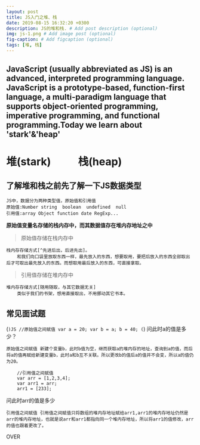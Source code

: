 ```yaml
---
layout: post
title: JS入门之堆、栈
date: 2019-08-15 16:32:20 +0300
description: JS的堆和栈. # Add post description (optional)
img: js-1.png # Add image post (optional)
fig-caption: # Add figcaption (optional)
tags: [堆, 栈]
---
```

JavaScript (usually abbreviated as JS) is an advanced, interpreted programming language. JavaScript is a prototype-based, function-first language, a multi-paradigm language that supports object-oriented programming, imperative programming, and functional programming.Today we learn about 'stark'&'heap'
---
# 堆(stark) &nbsp;&nbsp;&nbsp;&nbsp;&nbsp;&nbsp;&nbsp;&nbsp;&nbsp; 栈(heap)

## 了解堆和栈之前先了解一下JS数据类型
    JS中，数据分为两种类型值，原始值和引用值
    原始值:Number string  boolean  undefined  null
    引用值:array Object function date RegExp...
**原始值变量名存储的栈内存中，而其数据值存在堆内存地址之中**

> 原始值存储在栈内存中  
    
    栈内存存储方式[^先进后出，后进先出]。
        和我们向口袋里放取东西一样，最先放入的东西，想要取用，要把后放入的东西全部取出后才可取出最先放入的东西。而想取用最后放入的东西，可直接拿取。

>引用值存储在堆内存中

    堆内存存储方式[随用随取，与其它数据无关]
        类似于我们的书架，想用直接取出，不用挪动其它书本。

## **常见面试题**
(```)JS
    //原始值之间赋值
    var a = 20;
    var b = a;
    b = 40;
(```) 
问此时a的值是多少？
    
    原始值之间赋值 新建个变量b，此时b值为空，继而获取a的堆内存的地址，查询到a的值，而后将a的值再赋给新建变量b，此时a和b互不关联。所以更改b的值后a的值并不会变，所以a的值仍为20。
```JS
    //引用值之间赋值
    var arr = [1,2,3,4];
    var arr1 = arr;
    arr1 = [233];
```

问此时arr的值是多少

    引用值之间赋值 引用值之间赋值只将数组的堆内存地址赋给arr1,arr1的堆内存地址仍然是arr的堆内存地址，也就是说arr和arr1都指向同一个堆内存地址，所以将arr1的值修改，arr的值也跟着更改了。

OVER